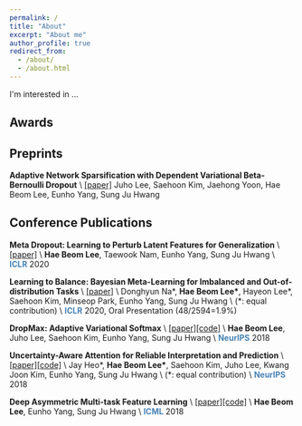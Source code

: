```yaml
---
permalink: /
title: "About"
excerpt: "About me"
author_profile: true
redirect_from:
  - /about/
  - /about.html
---
```


I'm interested in ...

## Awards

## Preprints

**Adaptive Network Sparsification with Dependent Variational Beta-Bernoulli Dropout** \\
[[paper]](https://arxiv.org/pdf/1805.10896.pdf)
Juho Lee, Saehoon Kim, Jaehong Yoon, Hae Beom Lee, Eunho Yang, Sung Ju Hwang

## Conference Publications

**Meta Dropout: Learning to Perturb Latent Features for Generalization** \\
[[paper]](https://openreview.net/pdf?id=BJgd81SYwr) \\
**Hae Beom Lee**, Taewook Nam, Eunho Yang, Sung Ju Hwang \\
<span style="color:steelblue">**ICLR**</span> 2020

**Learning to Balance: Bayesian Meta-Learning for Imbalanced and Out-of-distribution Tasks** \\
[[paper]](https://openreview.net/pdf?id=rkeZIJBYvr) \\
Donghyun Na\*, **Hae Beom Lee\***, Hayeon Lee\*, Saehoon Kim, Minseop Park, Eunho Yang, Sung Ju Hwang \\
(\*: equal contribution) \\
<span style="color:steelblue">**ICLR**</span> 2020, Oral Presentation (48/2594=1.9%)

**DropMax: Adaptive Variational Softmax** \\
[[paper]](https://arxiv.org/pdf/1712.07834.pdf)[[code]](https://github.com/haebeom-lee/dropmax) \\
**Hae Beom Lee**, Juho Lee, Saehoon Kim, Eunho Yang, Sung Ju Hwang \\
<span style="color:steelblue">**NeurIPS**</span> 2018

**Uncertainty-Aware Attention for Reliable Interpretation and Prediction** \\
[[paper]](https://arxiv.org/pdf/1805.09653.pdf)[[code]](https://github.com/jayheo/UA) \\
Jay Heo\*, **Hae Beom Lee\***, Saehoon Kim, Juho Lee, Kwang Joon Kim, Eunho Yang, Sung Ju Hwang \\
(\*: equal contribution) \\
<span style="color:steelblue">**NeurIPS**</span> 2018

**Deep Asymmetric Multi-task Feature Learning** \\
[[paper]](https://arxiv.org/pdf/1708.00260.pdf)[[code]](https://github.com/haebeom-lee/amtfl) \\
**Hae Beom Lee**, Eunho Yang, Sung Ju Hwang \\
<span style="color:steelblue">**ICML**</span> 2018
